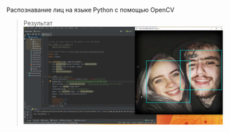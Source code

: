 Распознавание лиц на языке Python с помощью OpenCV<br>
>Результат
![image](https://github.com/vlayerrt/educational-practice/blob/main/opencv/python/faces.png)

